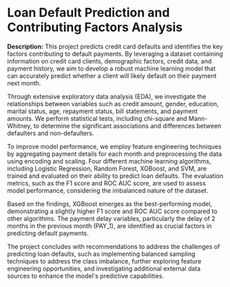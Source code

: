 # Loan Default Prediction and Contributing Factors Analysis

**Description:**
This project predicts credit card defaults and identifies the key factors contributing to default payments. By leveraging a dataset containing information on credit card clients, demographic factors, credit data, and payment history, we aim to develop a robust machine learning model that can accurately predict whether a client will likely default on their payment next month.

Through extensive exploratory data analysis (EDA), we investigate the relationships between variables such as credit amount, gender, education, marital status, age, repayment status, bill statements, and payment amounts. We perform statistical tests, including chi-square and Mann-Whitney, to determine the significant associations and differences between defaulters and non-defaulters.

To improve model performance, we employ feature engineering techniques by aggregating payment details for each month and preprocessing the data using encoding and scaling. Four different machine learning algorithms, including Logistic Regression, Random Forest, XGBoost, and SVM, are trained and evaluated on their ability to predict loan defaults. The evaluation metrics, such as the F1 score and ROC AUC score, are used to assess model performance, considering the imbalanced nature of the dataset.

Based on the findings, XGBoost emerges as the best-performing model, demonstrating a slightly higher F1 score and ROC AUC score compared to other algorithms. The payment delay variables, particularly the delay of 2 months in the previous month (PAY_1), are identified as crucial factors in predicting default payments.

The project concludes with recommendations to address the challenges of predicting loan defaults, such as implementing balanced sampling techniques to address the class imbalance, further exploring feature engineering opportunities, and investigating additional external data sources to enhance the model's predictive capabilities.

